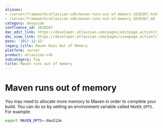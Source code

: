 ```yaml
---
aliases:
- /server/framework/atlassian-sdk/maven-runs-out-of-memory-2818367.html
- /server/framework/atlassian-sdk/maven-runs-out-of-memory-2818367.md
category: devguide
confluence_id: 2818367
dac_edit_link: https://developer.atlassian.com/pages/editpage.action?cjm=wozere&pageId=2818367
dac_view_link: https://developer.atlassian.com/pages/viewpage.action?cjm=wozere&pageId=2818367
date: '2017-12-11'
legacy_title: Maven Runs Out of Memory
platform: server
product: atlassian-sdk
subcategory: faq
title: Maven runs out of memory
---
```

# Maven runs out of memory

You may need to allocate more memory to Maven in order to complete your build. You can do so by setting an environment variable called `MAVEN_OPTS`. For example:

``` bash
export MAVEN_OPTS=-Xmx512m
```




















































































































































































































































